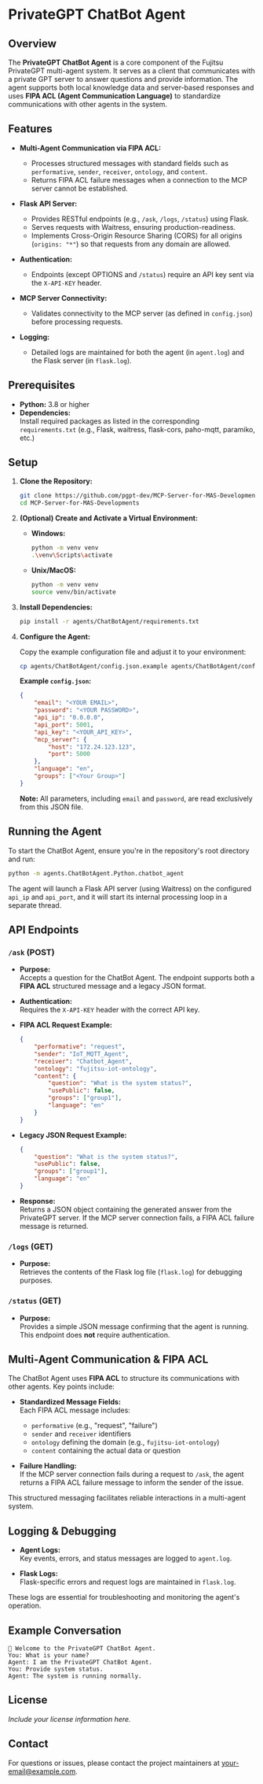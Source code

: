 
# PrivateGPT ChatBot Agent

## Overview

The **PrivateGPT ChatBot Agent** is a core component of the Fujitsu PrivateGPT multi-agent system. It serves as a client that communicates with a private GPT server to answer questions and provide information. The agent supports both local knowledge data and server-based responses and uses **FIPA ACL (Agent Communication Language)** to standardize communications with other agents in the system.

## Features

- **Multi-Agent Communication via FIPA ACL:**  
  - Processes structured messages with standard fields such as `performative`, `sender`, `receiver`, `ontology`, and `content`.
  - Returns FIPA ACL failure messages when a connection to the MCP server cannot be established.
  
- **Flask API Server:**  
  - Provides RESTful endpoints (e.g., `/ask`, `/logs`, `/status`) using Flask.
  - Serves requests with Waitress, ensuring production-readiness.
  - Implements Cross-Origin Resource Sharing (CORS) for all origins (`origins: "*"`) so that requests from any domain are allowed.
  
- **Authentication:**  
  - Endpoints (except OPTIONS and `/status`) require an API key sent via the `X-API-KEY` header.
  
- **MCP Server Connectivity:**  
  - Validates connectivity to the MCP server (as defined in `config.json`) before processing requests.
  
- **Logging:**  
  - Detailed logs are maintained for both the agent (in `agent.log`) and the Flask server (in `flask.log`).

## Prerequisites

- **Python:** 3.8 or higher
- **Dependencies:**  
  Install required packages as listed in the corresponding `requirements.txt` (e.g., Flask, waitress, flask-cors, paho-mqtt, paramiko, etc.)

## Setup

1. **Clone the Repository:**

   ```bash
   git clone https://github.com/pgpt-dev/MCP-Server-for-MAS-Developments.git
   cd MCP-Server-for-MAS-Developments
   ```

2. **(Optional) Create and Activate a Virtual Environment:**

   - **Windows:**
     ```bash
     python -m venv venv
     .\venv\Scripts\activate
     ```
     
   - **Unix/MacOS:**
     ```bash
     python -m venv venv
     source venv/bin/activate
     ```

3. **Install Dependencies:**

   ```bash
   pip install -r agents/ChatBotAgent/requirements.txt
   ```

4. **Configure the Agent:**

   Copy the example configuration file and adjust it to your environment:

   ```bash
   cp agents/ChatBotAgent/config.json.example agents/ChatBotAgent/config.json
   ```

   **Example `config.json`:**

   ```json
   {
       "email": "<YOUR EMAIL>",
       "password": "<YOUR PASSWORD>",
       "api_ip": "0.0.0.0",
       "api_port": 5001,
       "api_key": "<YOUR_API_KEY>",
       "mcp_server": {
           "host": "172.24.123.123",
           "port": 5000
       },
       "language": "en",
       "groups": ["<Your Group>"]
   }
   ```

   **Note:** All parameters, including `email` and `password`, are read exclusively from this JSON file.

## Running the Agent

To start the ChatBot Agent, ensure you're in the repository's root directory and run:

```bash
python -m agents.ChatBotAgent.Python.chatbot_agent
```

The agent will launch a Flask API server (using Waitress) on the configured `api_ip` and `api_port`, and it will start its internal processing loop in a separate thread.

## API Endpoints

### `/ask` (POST)

- **Purpose:**  
  Accepts a question for the ChatBot Agent. The endpoint supports both a **FIPA ACL** structured message and a legacy JSON format.
  
- **Authentication:**  
  Requires the `X-API-KEY` header with the correct API key.
  
- **FIPA ACL Request Example:**

  ```json
  {
      "performative": "request",
      "sender": "IoT_MQTT_Agent",
      "receiver": "Chatbot_Agent",
      "ontology": "fujitsu-iot-ontology",
      "content": {
          "question": "What is the system status?",
          "usePublic": false,
          "groups": ["group1"],
          "language": "en"
      }
  }
  ```

- **Legacy JSON Request Example:**

  ```json
  {
      "question": "What is the system status?",
      "usePublic": false,
      "groups": ["group1"],
      "language": "en"
  }
  ```

- **Response:**  
  Returns a JSON object containing the generated answer from the PrivateGPT server. If the MCP server connection fails, a FIPA ACL failure message is returned.

### `/logs` (GET)

- **Purpose:**  
  Retrieves the contents of the Flask log file (`flask.log`) for debugging purposes.

### `/status` (GET)

- **Purpose:**  
  Provides a simple JSON message confirming that the agent is running. This endpoint does **not** require authentication.

## Multi-Agent Communication & FIPA ACL

The ChatBot Agent uses **FIPA ACL** to structure its communications with other agents. Key points include:

- **Standardized Message Fields:**  
  Each FIPA ACL message includes:
  - `performative` (e.g., "request", "failure")
  - `sender` and `receiver` identifiers
  - `ontology` defining the domain (e.g., `fujitsu-iot-ontology`)
  - `content` containing the actual data or question
  
- **Failure Handling:**  
  If the MCP server connection fails during a request to `/ask`, the agent returns a FIPA ACL failure message to inform the sender of the issue.

This structured messaging facilitates reliable interactions in a multi-agent system.

## Logging & Debugging

- **Agent Logs:**  
  Key events, errors, and status messages are logged to `agent.log`.

- **Flask Logs:**  
  Flask-specific errors and request logs are maintained in `flask.log`.

These logs are essential for troubleshooting and monitoring the agent's operation.

## Example Conversation

```plaintext
🎉 Welcome to the PrivateGPT ChatBot Agent.
You: What is your name?
Agent: I am the PrivateGPT ChatBot Agent.
You: Provide system status.
Agent: The system is running normally.
```

## License

*Include your license information here.*

## Contact

For questions or issues, please contact the project maintainers at [your-email@example.com](mailto:your-email@example.com).
